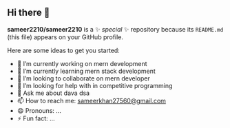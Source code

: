 ## Hi there 👋


**sameer2210/sameer2210** is a ✨ _special_ ✨ repository because its `README.md` (this file) appears on your GitHub profile.

Here are some ideas to get you started:

- 🔭 I’m currently working on mern development
- 🌱 I’m currently learning mern stack development
- 👯 I’m looking to collaborate on mern developer
- 🤔 I’m looking for help with in competitive programming
- 💬 Ask me about dava dsa
- 📫 How to reach me: sameerkhan27560@gmail.com
- 😄 Pronouns: ...
- ⚡ Fun fact: ...
